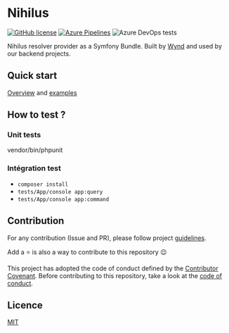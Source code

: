# Nihilus

[![GitHub license](https://img.shields.io/badge/license-MIT-blue.svg)](LICENSE)
[![Azure Pipelines](https://img.shields.io/azure-devops/build/pontoreausylvain/6b6d6e3f-41ee-4d74-8e70-60b5b23e865e/2)](https://dev.azure.com/pontoreausylvain/Nihilus/_build?definitionId=2)
![Azure DevOps tests](https://img.shields.io/azure-devops/tests/pontoreausylvain/nihilus/2)

Nihilus resolver provider as a Symfony Bundle. Built by [Wynd](https://www.wynd.eu) and used by our backend projects.

## Quick start

[Overview](/doc/README.md) and [examples](/tests/App)

## How to test ?

### Unit tests

vendor/bin/phpunit

### Intégration test

- `composer install`
- `tests/App/console app:query`
- `tests/App/console app:command`

## Contribution

For any contribution (Issue and PR), please follow project [guidelines](CONTRIBUTING.md). 

Add a ⭐️ is also a way to contribute to this repository 😉

This project has adopted the code of conduct defined by the [Contributor Covenant](https://www.contributor-covenant.org/). Before contributing to this repository, take a look at the [code of conduct](CODE_OF_CONDUCT.md).

## Licence

[MIT](LICENSE)
